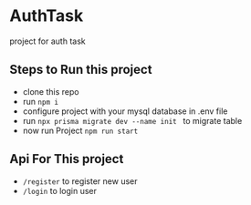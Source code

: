 # AuthTask
project for auth task 
## Steps to Run this project
- clone this repo
- run ```npm i``` 
- configure project with your mysql database in .env file 
- run ```npx prisma migrate dev --name init ``` to migrate table
- now run Project ```npm run start```

## Api For This project 
- ```/register``` to register new user
- ```/login``` to login user
